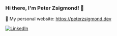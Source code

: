 ### Hi there, I'm Peter Zsigmond! 👋

:link: My personal website: https://peterzsigmond.dev

[![LinkedIn](https://img.shields.io/badge/LinkedIn-0077B5?logo=linkedin&logoColor=white)](https://www.linkedin.com/in/peterzsigmond/)
